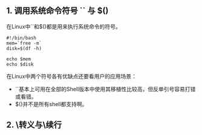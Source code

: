 ## 1. 调用系统命令符号 \`\` 与 $\(\)

在Linux中\`\`和$\(\)都是用来执行系统命令的符号。

    #!/bin/bash
    mem=`free -m`
    disk=$(df -h)

    echo $mem    
    echo $disk

在Linux中两个符号各有优缺点还要看用户的应用场景：

* \`\`基本上可用在全部的Shell版本中使用其移植性比较高，但反单引号容易打错或看错。
* $\(\)并不是所有shell都支持啊。


## 2. \转义与\续行
